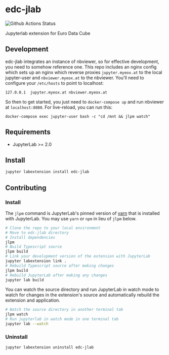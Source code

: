 # edc-jlab

![Github Actions Status](https://github.com/eurodatacube/edc-jlab.git/workflows/Build/badge.svg)

Jupyterlab extension for Euro Data Cube

## Development

edc-jlab integrates an instance of nbviewer, so for effective development, you need to somehow reference one.
This repo includes an nginx config which sets up an nginx which reverse proxies `jupyter.myeox.at` to the local jupyter-user and `nbviewer.myeox.at` to the nbviewer.
You'll need to configure your `/etc/hosts` to point to localhost:

```
127.0.0.1  jupyter.myeox.at nbviewer.myeox.at
```

So then to get started, you just need to `docker-compose up` and run nbviewer at `localhost:8080`. For live-reload, you can run this:


```
docker-compose exec jupyter-user bash -c "cd /mnt && jlpm watch"
```


## Requirements

* JupyterLab >= 2.0

## Install

```bash
jupyter labextension install edc-jlab
```

## Contributing

### Install

The `jlpm` command is JupyterLab's pinned version of
[yarn](https://yarnpkg.com/) that is installed with JupyterLab. You may use
`yarn` or `npm` in lieu of `jlpm` below.

```bash
# Clone the repo to your local environment
# Move to edc-jlab directory
# Install dependencies
jlpm
# Build Typescript source
jlpm build
# Link your development version of the extension with JupyterLab
jupyter labextension link .
# Rebuild Typescript source after making changes
jlpm build
# Rebuild JupyterLab after making any changes
jupyter lab build
```

You can watch the source directory and run JupyterLab in watch mode to watch for changes in the extension's source and automatically rebuild the extension and application.

```bash
# Watch the source directory in another terminal tab
jlpm watch
# Run jupyterlab in watch mode in one terminal tab
jupyter lab --watch
```

### Uninstall

```bash
jupyter labextension uninstall edc-jlab
```

